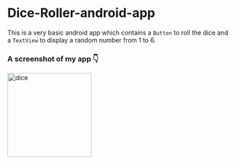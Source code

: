 # Dice-Roller-android-app

This is a very basic android app which contains a `Button` to roll the dice and a `TextView` to display a random number from 1 to 6.

### A screenshot of my app 👇

<img width="190" alt="dice" src="https://user-images.githubusercontent.com/86515993/137621510-e8633892-ccde-4930-8456-99df94d97e89.PNG">

